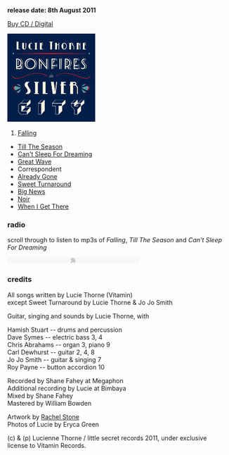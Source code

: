 <!--| ## Bonfires In Silver City |-->


**release date: 8th August 2011**

[Buy CD / Digital](https://luciethorne.bandcamp.com/album/bonfires-in-silver-city)

![Bonfires In Silver City][8]

1.  [Falling][9]
-   [Till The Season][10]
-   [Can't Sleep For Dreaming][11]
-   [Great Wave][12]
-   Correspondent
-   [Already Gone][14]
-   [Sweet Turnaround][15]
-   [Big News][16]
-   [Noir][17]
-   [When I Get There][18]

### radio

scroll through to listen to mp3s of _Falling_, _Till The Season_ and
_Can't Sleep For Dreaming_

<div class="radio">
<object type="application/x-shockwave-flash"
        width="300"
        height="14"
        data="../../data/swf/xspf.swf?player_title=luciethorne.com/radio&playlist_url=../../data/xspf/lt.xspf">
<param name="movie"
       value="../../data/swf/xspf.swf?player_title=luciethorne.com/radio&playlist_url=../../data/xspf/lt.xspf" />
</object>
</div>

### credits

All songs written by Lucie Thorne (Vitamin)  
except Sweet Turnaround by Lucie Thorne & Jo Jo Smith

Guitar, singing and sounds by Lucie Thorne, with  

Hamish Stuart -- drums and percussion  
Dave Symes -- electric bass 3, 4  
Chris Abrahams -- organ 3, piano 9  
Carl Dewhurst -- guitar 2, 4, 8  
Jo Jo Smith -- guitar & singing 7  
Roy Payne -- button accordion 10  

Recorded by Shane Fahey at Megaphon  
Additional recording by Lucie at Bimbaya  
Mixed by Shane Fahey  
Mastered by William Bowden

Artwork by [Rachel Stone][19]  
Photos of Lucie by Eryca Green

\(c) & (p) Lucienne Thorne / little secret records 2011, under
exclusive license to Vitamin Records.   

   [8]: data/image/cover/bonfires-in-silver-city.jpg
   [9]: ?p=songs/falling
  [10]: ?p=songs/till-the-season
  [11]: ?p=songs/cant-sleep-for-dreaming
  [12]: ?p=songs/great-wave
  [14]: ?p=songs/already-gone
  [15]: ?p=songs/sweet-turnaround
  [16]: ?p=songs/big-news
  [17]: ?p=songs/noir
  [18]: ?p=songs/when-i-get-there
  [19]: http://rachelstone.com
  [20]: data/pr/LucieThorneBISCAugustMediaRelease.pdf
